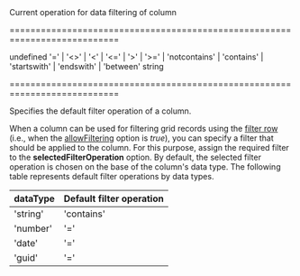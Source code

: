 <!--**
/*-------------------------------------------
    Auto-generated file. Do not modify.
-------------------------------------------

**-->
<!--d-->Current operation for data filtering of column<!--/d-->
===========================================================================
<!--default-->undefined<!--/default-->
<!--acceptValues-->'=' | '<>' | '<' | '<=' | '>' | '>=' | 'notcontains' | 'contains' | 'startswith' | 'endswith' | 'between'<!--/acceptValues-->
<!--type-->string<!--/type-->
===========================================================================

<!--shortDescription-->
Specifies the default filter operation of a column.
<!--/shortDescription-->

<!--fullDescription-->
When a column can be used for filtering grid records using the [filter row](/Documentation/ApiReference/UI_Widgets/dxDataGrid/Configuration/filterRow/) (i.e., when the [allowFiltering](/Documentation/ApiReference/UI_Widgets/dxDataGrid/Configuration/columns/#allowFiltering) option is *true*), you can specify a filter that should be applied to the column. For this purpose, assign the required filter to the **selectedFilterOperation** option. By default, the selected filter operation is chosen on the base of the column's data type. The following table represents default filter operations by data types.

<div class="simple-table">
<table>
  <thead>
  <tr>
    <th>dataType</th>
    <th>Default filter operation</th>
  </tr>
  </thead>
  <tbody>
  <tr>
    <td>'string'</td>
    <td>'contains'</td>
  </tr>
  <tr>
    <td>'number'</td>
    <td>'='</td>
  </tr>
  <tr>
    <td>'date'</td>
    <td>'='</td>
  </tr>
  <tr>
    <td>'guid'</td>
    <td>'='</td>
  </tr>
  </tbody>
</table>
</div>
<!--/fullDescription-->